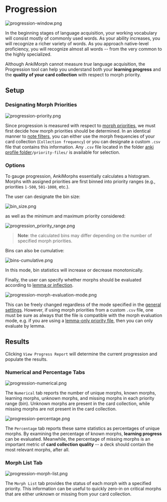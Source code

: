 # Progression

![progression-window.png](../../img/progression-window.png)

In the beginning stages of language acquisition, your working vocabulary will consist mostly of commonly used words.
As your ability increases, you will recognize a richer variety of words. As you approach native-level proficiency,
you will recognize almost all words -- from the very common to the highly specialized. 

Although AnkiMorph cannot measure _true_ language acquisition, the Progression tool can help you understand both
your **learning progress** and the **quality of your card collection** with respect to morph priority.

## Setup

### Designating Morph Priorities

![progression-priority.png](../../img/progression-priority.png)

Since progression is measured with respect to [morph priorities](../setup/prioritizing.md), we must first decide how 
morph priorities should be determined. In an identical manner to [note filters](../setup/settings/note-filter.md#morph-priority), you can either use the morph 
frequencies of your card collection (`Collection frequency`) or you can designate a custom `.csv` file that contains this 
information. Any `.csv` file located in the folder [anki profile folder](../glossary#profile-folder)`/priority-files/` is available for selection. 

### Options

To gauge progression, AnkiMorphs essentially calculates a histogram. Morphs with assigned priorities are first binned
into priority ranges (e.g., priorities `1-500`, `501-1000`, etc.). 

The user can designate the bin size:

![bin_size.png](../../img/bin_size.png)

as well as the minimum and maximum priority considered:

![progression_priority_range.png](../../img/progression_priority_range.png)


> **Note**: the calculated bins may differ depending on the number of specified morph priorities.  

Bins can also be cumulative:

![bins-cumulative.png](../../img/bins-cumulative.png)

In this mode, bin statistics will increase or decrease monotonically.

Finally, the user can specify whether morphs should be evaluated according to [lemma or inflection](../glossary.md#morph).

![progression-morph-evaluation-mode.png](../../img/progression-morph-evaluation-mode.png)

This can be freely changed regardless of the mode specified in the [general settings](../setup/settings/general.md). However, if using
morph priorities from a custom `.csv` file, one must be sure as always that the file is compatible with the morph evaluation mode, e.g. 
if you are using a [lemma-only priority file](../setup/prioritizing.md#custom-lemma-priority-files), then you can only evaluate by lemma.

## Results

Clicking `View Progress Report` will determine the current progression and populate the results. 

### Numerical and Percentage Tabs

![progression-numerical.png](../../img/progression-numerical.png)

The `Numerical` tab reports the number of unique morphs, known morphs, learning morphs, unknown morphs, and missing morphs in each priority range (bin). Unknown morphs are present in the card collection, while missing morphs are not present in the card collection.

![progression-percentage.png](../../img/progression-percentage.png)

The `Percentage` tab reports these same statistics as percentages of unique morphs. By examining the percentage of known morphs, **learning progress** can be evaluated. Meanwhile, the percentage of missing morphs is an important metric of **card collection quality** -- a deck should contain the most relevant morphs, after all. 

### Morph List Tab

![progression-morph-list.png](../../img/progression-morph-list.png)

The `Morph List` tab provides the status of each morph with a specified priority. This information can be useful to quickly zero-in on critical morphs that are either unknown or missing from your card collection.


